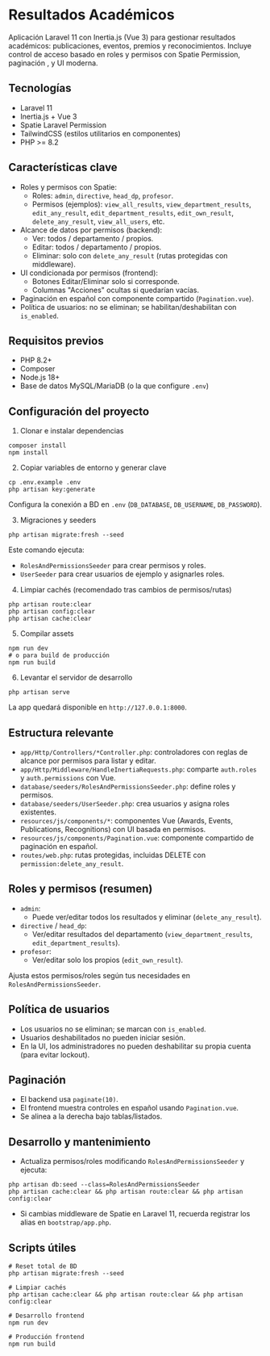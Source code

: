 
# Resultados Académicos


Aplicación Laravel 11 con Inertia.js (Vue 3) para gestionar resultados académicos: publicaciones, eventos, premios y reconocimientos. Incluye control de acceso basado en roles y permisos con Spatie Permission, paginación , y UI moderna.

## Tecnologías
- Laravel 11
- Inertia.js + Vue 3
- Spatie Laravel Permission
- TailwindCSS (estilos utilitarios en componentes)
- PHP >= 8.2

## Características clave
- Roles y permisos con Spatie:
  - Roles: `admin`, `directive`, `head_dp`, `profesor`.
  - Permisos (ejemplos): `view_all_results`, `view_department_results`, `edit_any_result`, `edit_department_results`, `edit_own_result`, `delete_any_result`, `view_all_users`, etc.
- Alcance de datos por permisos (backend):
  - Ver: todos / departamento / propios.
  - Editar: todos / departamento / propios.
  - Eliminar: solo con `delete_any_result` (rutas protegidas con middleware).
- UI condicionada por permisos (frontend):
  - Botones Editar/Eliminar solo si corresponde.
  - Columnas "Acciones" ocultas si quedarían vacías.
- Paginación en español con componente compartido (`Pagination.vue`).
- Política de usuarios: no se eliminan; se habilitan/deshabilitan con `is_enabled`.

## Requisitos previos
- PHP 8.2+
- Composer
- Node.js 18+
- Base de datos MySQL/MariaDB (o la que configure `.env`)

## Configuración del proyecto

1) Clonar e instalar dependencias
```
composer install
npm install
```

2) Copiar variables de entorno y generar clave
```
cp .env.example .env
php artisan key:generate
```
Configura la conexión a BD en `.env` (`DB_DATABASE`, `DB_USERNAME`, `DB_PASSWORD`).

3) Migraciones y seeders
```
php artisan migrate:fresh --seed
```
Este comando ejecuta:
- `RolesAndPermissionsSeeder` para crear permisos y roles.
- `UserSeeder` para crear usuarios de ejemplo y asignarles roles.

4) Limpiar cachés (recomendado tras cambios de permisos/rutas)
```
php artisan route:clear
php artisan config:clear
php artisan cache:clear
```

5) Compilar assets
```
npm run dev
# o para build de producción
npm run build
```

6) Levantar el servidor de desarrollo
```
php artisan serve
```
La app quedará disponible en `http://127.0.0.1:8000`.

## Estructura relevante
- `app/Http/Controllers/*Controller.php`: controladores con reglas de alcance por permisos para listar y editar.
- `app/Http/Middleware/HandleInertiaRequests.php`: comparte `auth.roles` y `auth.permissions` con Vue.
- `database/seeders/RolesAndPermissionsSeeder.php`: define roles y permisos.
- `database/seeders/UserSeeder.php`: crea usuarios y asigna roles existentes.
- `resources/js/components/*`: componentes Vue (Awards, Events, Publications, Recognitions) con UI basada en permisos.
- `resources/js/components/Pagination.vue`: componente compartido de paginación en español.
- `routes/web.php`: rutas protegidas, incluidas DELETE con `permission:delete_any_result`.

## Roles y permisos (resumen)
- `admin`:
  - Puede ver/editar todos los resultados y eliminar (`delete_any_result`).
- `directive` / `head_dp`:
  - Ver/editar resultados del departamento (`view_department_results`, `edit_department_results`).
- `profesor`:
  - Ver/editar solo los propios (`edit_own_result`).

Ajusta estos permisos/roles según tus necesidades en `RolesAndPermissionsSeeder`.

## Política de usuarios
- Los usuarios no se eliminan; se marcan con `is_enabled`.
- Usuarios deshabilitados no pueden iniciar sesión.
- En la UI, los administradores no pueden deshabilitar su propia cuenta (para evitar lockout).

## Paginación
- El backend usa `paginate(10)`.
- El frontend muestra controles en español usando `Pagination.vue`.
- Se alinea a la derecha bajo tablas/listados.

## Desarrollo y mantenimiento
- Actualiza permisos/roles modificando `RolesAndPermissionsSeeder` y ejecuta:
```
php artisan db:seed --class=RolesAndPermissionsSeeder
php artisan cache:clear && php artisan route:clear && php artisan config:clear
```
- Si cambias middleware de Spatie en Laravel 11, recuerda registrar los alias en `bootstrap/app.php`.



## Scripts útiles
```
# Reset total de BD
php artisan migrate:fresh --seed

# Limpiar cachés
php artisan cache:clear && php artisan route:clear && php artisan config:clear

# Desarrollo frontend
npm run dev

# Producción frontend
npm run build
```


